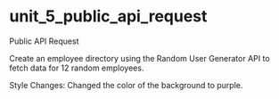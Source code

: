 # unit_5_public_api_request
 Public API Request

Create an employee directory using the Random User Generator API to fetch data for 12 random employees.

Style Changes:
Changed the color of the background to purple.